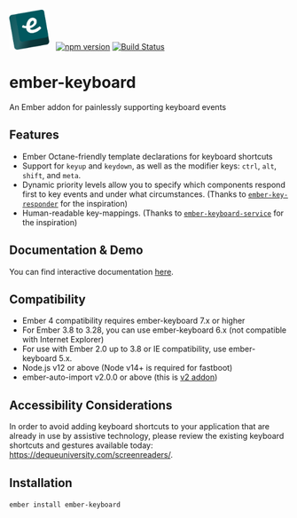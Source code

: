 <img alt="ember-keyboard logo" src="./docs/public/ember-keyboard.svg" height=72 /> &nbsp; 
[![npm version](https://badge.fury.io/js/ember-keyboard.svg)](https://badge.fury.io/js/ember-keyboard)
[![Build Status](https://github.com/adopted-ember-addons/ember-keyboard/actions/workflows/ci.yml/badge.svg)](https://github.com/adopted-ember-addons/ember-keyboard/actions/workflows/ci.yml)

# ember-keyboard

An Ember addon for painlessly supporting keyboard events

## Features

* Ember Octane-friendly template declarations for keyboard shortcuts
* Support for `keyup` and `keydown`, as well as the modifier keys: `ctrl`, `alt`, `shift`, and `meta`.
* Dynamic priority levels allow you to specify which components respond first to key events and under what circumstances. (Thanks to [`ember-key-responder`](https://github.com/yapplabs/ember-key-responder) for the inspiration)
* Human-readable key-mappings. (Thanks to [`ember-keyboard-service`](https://github.com/Fabriquartz/ember-keyboard-service) for the inspiration)

## Documentation & Demo

You can find interactive documentation [here](http://adopted-ember-addons.github.io/ember-keyboard/).

## Compatibility

* Ember 4 compatibility requires ember-keyboard 7.x or higher
* For Ember 3.8 to 3.28, you can use ember-keyboard 6.x (not compatible with Internet Explorer)
* For use with Ember 2.0 up to 3.8 or IE compatibility, use ember-keyboard 5.x.
* Node.js v12 or above (Node v14+ is required for fastboot)
* ember-auto-import v2.0.0 or above (this is [v2 addon](https://emberjs.github.io/rfcs/0507-embroider-v2-package-format.html))

## Accessibility Considerations
In order to avoid adding keyboard shortcuts to your application that are already in use by assistive technology, please review the existing keyboard shortcuts and gestures available today: https://dequeuniversity.com/screenreaders/.

## Installation

`ember install ember-keyboard`
